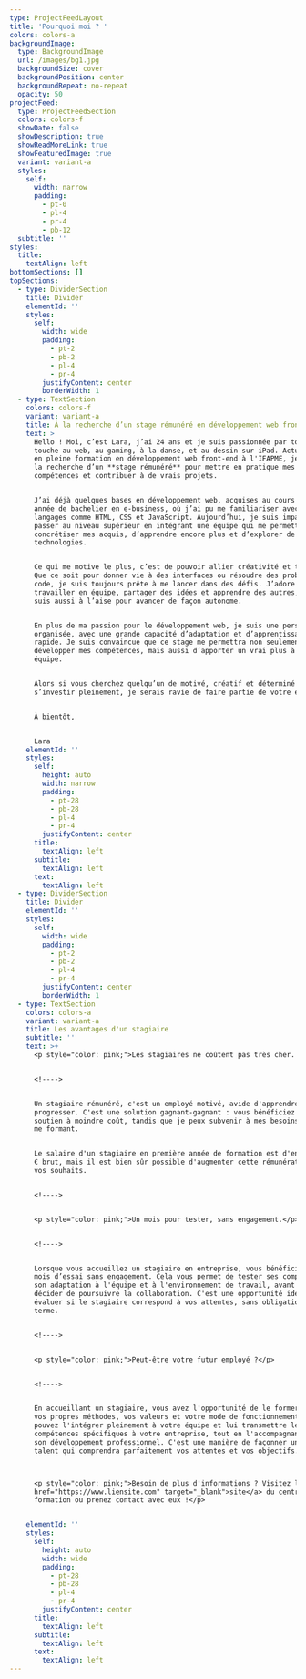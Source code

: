 ```yaml
---
type: ProjectFeedLayout
title: 'Pourquoi moi ? '
colors: colors-a
backgroundImage:
  type: BackgroundImage
  url: /images/bg1.jpg
  backgroundSize: cover
  backgroundPosition: center
  backgroundRepeat: no-repeat
  opacity: 50
projectFeed:
  type: ProjectFeedSection
  colors: colors-f
  showDate: false
  showDescription: true
  showReadMoreLink: true
  showFeaturedImage: true
  variant: variant-a
  styles:
    self:
      width: narrow
      padding:
        - pt-0
        - pl-4
        - pr-4
        - pb-12
  subtitle: ''
styles:
  title:
    textAlign: left
bottomSections: []
topSections:
  - type: DividerSection
    title: Divider
    elementId: ''
    styles:
      self:
        width: wide
        padding:
          - pt-2
          - pb-2
          - pl-4
          - pr-4
        justifyContent: center
        borderWidth: 1
  - type: TextSection
    colors: colors-f
    variant: variant-a
    title: À la recherche d’un stage rémunéré en développement web front-end
    text: >
      Hello ! Moi, c’est Lara, j’ai 24 ans et je suis passionnée par tout ce qui
      touche au web, au gaming, à la danse, et au dessin sur iPad. Actuellement
      en pleine formation en développement web front-end à l'IFAPME, je suis à
      la recherche d’un **stage rémunéré** pour mettre en pratique mes
      compétences et contribuer à de vrais projets.


      J’ai déjà quelques bases en développement web, acquises au cours d'une
      année de bachelier en e-business, où j’ai pu me familiariser avec les
      langages comme HTML, CSS et JavaScript. Aujourd’hui, je suis impatiente de
      passer au niveau supérieur en intégrant une équipe qui me permettra de
      concrétiser mes acquis, d’apprendre encore plus et d’explorer de nouvelles
      technologies.


      Ce qui me motive le plus, c’est de pouvoir allier créativité et technique.
      Que ce soit pour donner vie à des interfaces ou résoudre des problèmes de
      code, je suis toujours prête à me lancer dans des défis. J’adore
      travailler en équipe, partager des idées et apprendre des autres, mais je
      suis aussi à l’aise pour avancer de façon autonome.


      En plus de ma passion pour le développement web, je suis une personne
      organisée, avec une grande capacité d’adaptation et d’apprentissage
      rapide. Je suis convaincue que ce stage me permettra non seulement de
      développer mes compétences, mais aussi d’apporter un vrai plus à votre
      équipe.


      Alors si vous cherchez quelqu’un de motivé, créatif et déterminé à
      s’investir pleinement, je serais ravie de faire partie de votre équipe !


      À bientôt,


      Lara
    elementId: ''
    styles:
      self:
        height: auto
        width: narrow
        padding:
          - pt-28
          - pb-28
          - pl-4
          - pr-4
        justifyContent: center
      title:
        textAlign: left
      subtitle:
        textAlign: left
      text:
        textAlign: left
  - type: DividerSection
    title: Divider
    elementId: ''
    styles:
      self:
        width: wide
        padding:
          - pt-2
          - pb-2
          - pl-4
          - pr-4
        justifyContent: center
        borderWidth: 1
  - type: TextSection
    colors: colors-a
    variant: variant-a
    title: Les avantages d'un stagiaire
    subtitle: ''
    text: >+
      <p style="color: pink;">Les stagiaires ne coûtent pas très cher. </p>


      <!---->


      Un stagiaire rémunéré, c'est un employé motivé, avide d'apprendre et de
      progresser. C'est une solution gagnant-gagnant : vous bénéficiez d'un
      soutien à moindre coût, tandis que je peux subvenir à mes besoins tout en
      me formant.


      Le salaire d'un stagiaire en première année de formation est d'environ 660
      € brut, mais il est bien sûr possible d'augmenter cette rémunération selon
      vos souhaits.


      <!---->


      <p style="color: pink;">Un mois pour tester, sans engagement.</p>


      <!---->


      Lorsque vous accueillez un stagiaire en entreprise, vous bénéficiez d’un
      mois d’essai sans engagement. Cela vous permet de tester ses compétences,
      son adaptation à l'équipe et à l'environnement de travail, avant de
      décider de poursuivre la collaboration. C'est une opportunité idéale pour
      évaluer si le stagiaire correspond à vos attentes, sans obligation à long
      terme.


      <!---->


      <p style="color: pink;">Peut-être votre futur employé ?</p>


      <!---->


      En accueillant un stagiaire, vous avez l'opportunité de le former selon
      vos propres méthodes, vos valeurs et votre mode de fonctionnement. Vous
      pouvez l'intégrer pleinement à votre équipe et lui transmettre les
      compétences spécifiques à votre entreprise, tout en l'accompagnant dans
      son développement professionnel. C'est une manière de façonner un futur
      talent qui comprendra parfaitement vos attentes et vos objectifs.



      <p style="color: pink;">Besoin de plus d'informations ? Visitez le <a
      href="https://www.liensite.com" target="_blank">site</a> du centre de
      formation ou prenez contact avec eux !</p>


    elementId: ''
    styles:
      self:
        height: auto
        width: wide
        padding:
          - pt-28
          - pb-28
          - pl-4
          - pr-4
        justifyContent: center
      title:
        textAlign: left
      subtitle:
        textAlign: left
      text:
        textAlign: left
---
```

